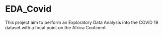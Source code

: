 # EDA_Covid
This project aim to perform an Exploratory Data Analysis into the COVID 19 dataset with a focal point on the Africa Continent.
